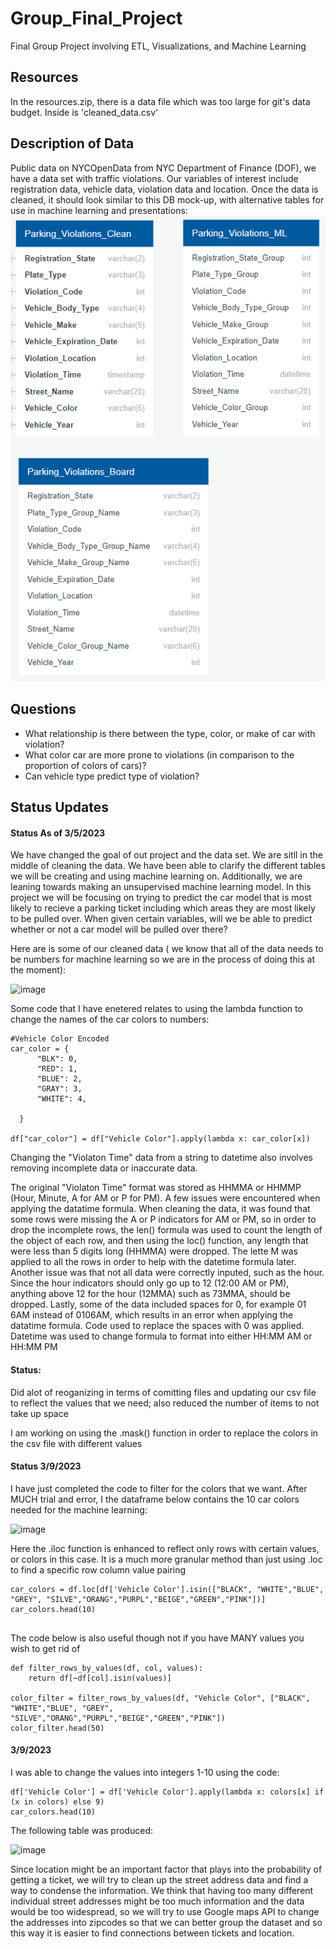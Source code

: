 # Group_Final_Project
Final Group Project involving ETL, Visualizations, and Machine Learning

## Resources
In the resources.zip, there is a data file which was too large for git's data budget. Inside is 'cleaned_data.csv'

## Description of Data
Public data on NYCOpenData from NYC Department of Finance (DOF), we have a data set with traffic violations. Our variables of interest include registration data, vehicle data, violation data and location.
Once the data is cleaned, it should look similar to this DB mock-up, with alternative tables for use in machine learning and presentations:
![traffic_db_wip.png](images/traffic_db_cleaned.png)

## Questions
- What relationship is there between the type, color, or make of car with violation?
- What color car are more prone to violations (in comparison to the proportion of colors of cars)?
- Can vehicle type predict type of violation?

## Status Updates
#### Status As of 3/5/2023

We have changed the goal of out project and the data set. We are sitll in the middle of cleaning the data. We have been able to clarify the different tables we will be creating and using machine learning on. Additionally, we are leaning towards making an unsupervised machine learning model.
In this project we will be focusing on trying to predict the car model that is most likely to recieve a parking ticket including which areas they are most likely to be pulled over. When given certain variables, will we be able to predict whether or not a car model will be pulled over there?

Here are is some of our cleaned data ( we know that all of the data needs to be numbers for machine learning so we are in the process of doing this at the moment):

![image](https://user-images.githubusercontent.com/113560850/223585965-2b71bbe1-0192-4737-b96c-80e733719677.png)

Some code that I have enetered relates to using the lambda function to change the names of the car colors to numbers:

```
#Vehicle Color Encoded
car_color = {
      "BLK": 0,
      "RED": 1,
      "BLUE": 2,
      "GRAY": 3,
      "WHITE": 4,
   
  }

df["car_color"] = df["Vehicle Color"].apply(lambda x: car_color[x])
```

Changing the "Violaton Time" data from a string to datetime also involves removing incomplete data or inaccurate data. 

The original "Violaton Time" format was stored as HHMMA or HHMMP (Hour, Minute, A for AM or P for PM). A few issues were encountered when applying the datatime formula. When cleaning the data, it was found that some rows were missing the A or P indicators for AM or PM, so in order to drop the incomplete rows, the len() formula was used to count the length of the object of each row, and then using the loc() function, any length that were less than 5 digits long (HHMMA) were dropped. The lette M was applied to all the rows in order to help with the datetime formula later. Another issue was that not all data were correctly inputed, such as the hour. Since the hour indicators should only go up to 12 (12:00 AM or PM), anything above 12 for the hour (12MMA) such as 73MMA, should be dropped. Lastly, some of the data included spaces for 0, for example 01 6AM instead of 0106AM, which results in an error when applying the datatime formula. Code used to replace the spaces with 0 was applied. Datetime was used to change formula to format into either HH:MM AM or HH:MM PM



#### Status:
Did alot of reoganizing in terms of comitting files and updating our csv file to reflect the values that we need; also reduced the number of items to not take up space

I am working on using the .mask() function in order to replace the colors in the csv file with different values 


#### Status 3/9/2023

I have just completed the code to filter for the colors that we want. After MUCH trial and error, I the dataframe below contains the 10 car colors needed for the machine learning:

![image](https://user-images.githubusercontent.com/113560850/224102899-8dbadf00-d795-48f2-b189-89e27ecf3899.png)

Here the .iloc function is enhanced to reflect only rows with certain values, or colors in this case. It is a much more granular method than just using .loc to find a specific row column value pairing 

`````
car_colors = df.loc[df['Vehicle Color'].isin(["BLACK", "WHITE","BLUE", "GREY", "SILVE","ORANG","PURPL","BEIGE","GREEN","PINK"])]
car_colors.head(10)


`````

The code below is also useful though not if you have MANY values you wish to get rid of

`````
def filter_rows_by_values(df, col, values):
    return df[~df[col].isin(values)]

color_filter = filter_rows_by_values(df, "Vehicle Color", ["BLACK", "WHITE","BLUE", "GREY", "SILVE","ORANG","PURPL","BEIGE","GREEN","PINK"])
color_filter.head(50)
`````

#### 3/9/2023

I was able to change the values into integers 1-10 using the code:

`````
df['Vehicle Color'] = df['Vehicle Color'].apply(lambda x: colors[x] if (x in colors) else 9)
car_colors.head(10)

`````
The following table was produced:

![image](https://user-images.githubusercontent.com/113560850/224107451-4d17f204-f348-4d4d-8b37-3cebdc94579c.png)


Since location might be an important factor that plays into the probability of getting a ticket, we will try to clean up the street address  data and find a way to condense the information. We think that having too many different individual street addresses might be too much information and the data would be too widespread, so we will try to use Google maps API to change the addresses into zipcodes so that we can better group the dataset and so this way it is easier to find connections between tickets and location.
